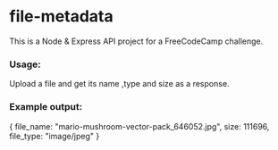 # file-metadata

This is a Node & Express API project for a FreeCodeCamp challenge.

### Usage:
Upload a file and get its name ,type and size as a response.

### Example output: 

{
file_name: "mario-mushroom-vector-pack_646052.jpg",
size: 111696,
file_type: "image/jpeg"
}
